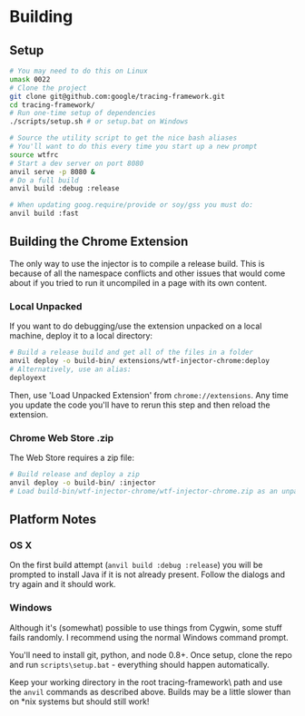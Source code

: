 # Building

## Setup

```bash
# You may need to do this on Linux
umask 0022
# Clone the project
git clone git@github.com:google/tracing-framework.git
cd tracing-framework/
# Run one-time setup of dependencies
./scripts/setup.sh # or setup.bat on Windows

# Source the utility script to get the nice bash aliases
# You'll want to do this every time you start up a new prompt
source wtfrc
# Start a dev server on port 8080
anvil serve -p 8080 &
# Do a full build
anvil build :debug :release

# When updating goog.require/provide or soy/gss you must do:
anvil build :fast
```

## Building the Chrome Extension

The only way to use the injector is to compile a release build. This is because
of all the namespace conflicts and other issues that would come about if you
tried to run it uncompiled in a page with its own content.

### Local Unpacked

If you want to do debugging/use the extension unpacked on a local machine,
deploy it to a local directory:

```bash
# Build a release build and get all of the files in a folder
anvil deploy -o build-bin/ extensions/wtf-injector-chrome:deploy
# Alternatively, use an alias:
deployext
```

Then, use 'Load Unpacked Extension' from `chrome://extensions`. Any time you
update the code you'll have to rerun this step and then reload the extension.

### Chrome Web Store .zip

The Web Store requires a zip file:

```bash
# Build release and deploy a zip
anvil deploy -o build-bin/ :injector
# Load build-bin/wtf-injector-chrome/wtf-injector-chrome.zip as an unpacked extension in Chrome or upload to the CWS
```

## Platform Notes

### OS X

On the first build attempt (`anvil build :debug :release`) you will be
prompted to install Java if it is not already present. Follow the
dialogs and try again and it should work.

### Windows

Although it's (somewhat) possible to use things from Cygwin, some
stuff fails randomly. I recommend using the normal Windows command
prompt.

You'll need to install git, python, and node 0.8+. Once setup,
clone the repo and run `scripts\setup.bat` - everything should
happen automatically.

Keep your working directory in the root tracing-framework\ path and
use the `anvil` commands as described above. Builds may be a little
slower than on *nix systems but should still work!

